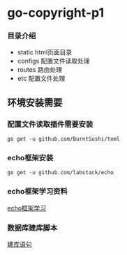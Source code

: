 # go-copyright-p1

### 目录介绍

-  static html页面目录
-  configs 配置文件读取处理
-  routes  路由处理
-  etc  配置文件处理

## 环境安装需要

### 配置文件读取插件需要安装

```
go get -u github.com/BurntSushi/toml
```

### echo框架安装

```
go get -u github.com/labstack/echo
```

### echo框架学习资料

[echo框架学习](https://echo.labstack.com/guide)

### 数据库建库脚本

[建库语句](etc/copyright.sql)